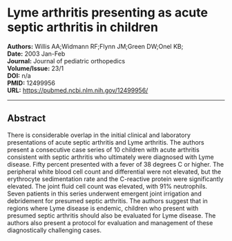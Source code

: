 # Lyme arthritis presenting as acute septic arthritis in children

**Authors:** Willis AA;Widmann RF;Flynn JM;Green DW;Onel KB;  
**Date:** 2003 Jan-Feb  
**Journal:** Journal of pediatric orthopedics  
**Volume/Issue:** 23/1  
**DOI:** n/a  
**PMID:** 12499956  
**URL:** https://pubmed.ncbi.nlm.nih.gov/12499956/

---

## Abstract

There is considerable overlap in the initial clinical and laboratory presentations of acute septic arthritis and Lyme arthritis. The authors present a consecutive case series of 10 children with acute arthritis consistent with septic arthritis who ultimately were diagnosed with Lyme disease. Fifty percent presented with a fever of 38 degrees C or higher. The peripheral white blood cell count and differential were not elevated, but the erythrocyte sedimentation rate and the C-reactive protein were significantly elevated. The joint fluid cell count was elevated, with 91% neutrophils. Seven patients in this series underwent emergent joint irrigation and debridement for presumed septic arthritis. The authors suggest that in regions where Lyme disease is endemic, children who present with presumed septic arthritis should also be evaluated for Lyme disease. The authors also present a protocol for evaluation and management of these diagnostically challenging cases.
